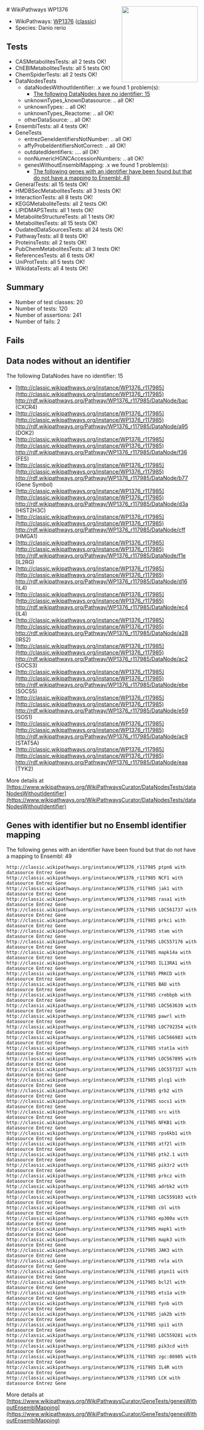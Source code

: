 <img style="float: right; width: 200px" src="https://upload.wikimedia.org/wikipedia/commons/thumb/8/83/Wplogo_with_text_500.png/640px-Wplogo_with_text_500.png" />
# WikiPathways WP1376

* WikiPathways: [WP1376](https://wikipathways.org/pathways/WP1376) ([classic](https://classic.wikipathways.org/instance/WP1376))
* Species: Danio rerio
## Tests
* CASMetabolitesTests: all 2 tests OK!
* ChEBIMetabolitesTests: all 5 tests OK!
* ChemSpiderTests: all 2 tests OK!
* DataNodesTests
    * dataNodesWithoutIdentifier: .x we found 1 problem(s):
        * [The following DataNodes have no identifier: 15](#8792c495)
    * unknownTypes_knownDatasource: .. all OK!
    * unknownTypes: .. all OK!
    * unknownTypes_Reactome: .. all OK!
    * otherDataSource: .. all OK!
* EnsemblTests: all 4 tests OK!
* GeneTests
    * entrezGeneIdentifiersNotNumber: .. all OK!
    * affyProbeIdentifiersNotCorrect: .. all OK!
    * outdatedIdentifiers: .... all OK!
    * nonNumericHGNCAccessionNumbers: .. all OK!
    * genesWithoutEnsemblMapping: .x we found 1 problem(s):
        * [The following genes with an identifier have been found but that do not have a mapping to Ensembl: 49](#c4e54373)
* GeneralTests: all 15 tests OK!
* HMDBSecMetabolitesTests: all 3 tests OK!
* InteractionTests: all 8 tests OK!
* KEGGMetaboliteTests: all 2 tests OK!
* LIPIDMAPSTests: all 1 tests OK!
* MetaboliteStructureTests: all 1 tests OK!
* MetabolitesTests: all 15 tests OK!
* OudatedDataSourcesTests: all 24 tests OK!
* PathwayTests: all 8 tests OK!
* ProteinsTests: all 2 tests OK!
* PubChemMetabolitesTests: all 3 tests OK!
* ReferencesTests: all 6 tests OK!
* UniProtTests: all 5 tests OK!
* WikidataTests: all 4 tests OK!


## Summary

* Number of test classes: 20
* Number of tests: 120
* Number of assertions: 241
* Number of fails: 2

## Fails

<a name="8792c495" />

## Data nodes without an identifier

The following DataNodes have no identifier: 15

* [http://classic.wikipathways.org/instance/WP1376_r117985](http://classic.wikipathways.org/instance/WP1376_r117985) http://rdf.wikipathways.org/Pathway/WP1376_r117985/DataNode/bac (CXCR4)
* [http://classic.wikipathways.org/instance/WP1376_r117985](http://classic.wikipathways.org/instance/WP1376_r117985) http://rdf.wikipathways.org/Pathway/WP1376_r117985/DataNode/a95 (DOK2)
* [http://classic.wikipathways.org/instance/WP1376_r117985](http://classic.wikipathways.org/instance/WP1376_r117985) http://rdf.wikipathways.org/Pathway/WP1376_r117985/DataNode/f36 (FES)
* [http://classic.wikipathways.org/instance/WP1376_r117985](http://classic.wikipathways.org/instance/WP1376_r117985) http://rdf.wikipathways.org/Pathway/WP1376_r117985/DataNode/b77 (Gene Symbol)
* [http://classic.wikipathways.org/instance/WP1376_r117985](http://classic.wikipathways.org/instance/WP1376_r117985) http://rdf.wikipathways.org/Pathway/WP1376_r117985/DataNode/d3a (HIST2H3C)
* [http://classic.wikipathways.org/instance/WP1376_r117985](http://classic.wikipathways.org/instance/WP1376_r117985) http://rdf.wikipathways.org/Pathway/WP1376_r117985/DataNode/cff (HMGA1)
* [http://classic.wikipathways.org/instance/WP1376_r117985](http://classic.wikipathways.org/instance/WP1376_r117985) http://rdf.wikipathways.org/Pathway/WP1376_r117985/DataNode/f1e (IL2RG)
* [http://classic.wikipathways.org/instance/WP1376_r117985](http://classic.wikipathways.org/instance/WP1376_r117985) http://rdf.wikipathways.org/Pathway/WP1376_r117985/DataNode/d16 (IL4)
* [http://classic.wikipathways.org/instance/WP1376_r117985](http://classic.wikipathways.org/instance/WP1376_r117985) http://rdf.wikipathways.org/Pathway/WP1376_r117985/DataNode/ec4 (IL4)
* [http://classic.wikipathways.org/instance/WP1376_r117985](http://classic.wikipathways.org/instance/WP1376_r117985) http://rdf.wikipathways.org/Pathway/WP1376_r117985/DataNode/a28 (IRS2)
* [http://classic.wikipathways.org/instance/WP1376_r117985](http://classic.wikipathways.org/instance/WP1376_r117985) http://rdf.wikipathways.org/Pathway/WP1376_r117985/DataNode/ac2 (SOCS3)
* [http://classic.wikipathways.org/instance/WP1376_r117985](http://classic.wikipathways.org/instance/WP1376_r117985) http://rdf.wikipathways.org/Pathway/WP1376_r117985/DataNode/ebe (SOCS5)
* [http://classic.wikipathways.org/instance/WP1376_r117985](http://classic.wikipathways.org/instance/WP1376_r117985) http://rdf.wikipathways.org/Pathway/WP1376_r117985/DataNode/e59 (SOS1)
* [http://classic.wikipathways.org/instance/WP1376_r117985](http://classic.wikipathways.org/instance/WP1376_r117985) http://rdf.wikipathways.org/Pathway/WP1376_r117985/DataNode/ac9 (STAT5A)
* [http://classic.wikipathways.org/instance/WP1376_r117985](http://classic.wikipathways.org/instance/WP1376_r117985) http://rdf.wikipathways.org/Pathway/WP1376_r117985/DataNode/eaa (TYK2)


More details at [https://www.wikipathways.org/WikiPathwaysCurator/DataNodesTests/dataNodesWithoutIdentifier](https://www.wikipathways.org/WikiPathwaysCurator/DataNodesTests/dataNodesWithoutIdentifier)

<a name="c4e54373" />

## Genes with identifier but no Ensembl identifier mapping

The following genes with an identifier have been found but that do not have a mapping to Ensembl: 49
```
http://classic.wikipathways.org/instance/WP1376_r117985 ptpn6 with datasource Entrez Gene
http://classic.wikipathways.org/instance/WP1376_r117985 NCF1 with datasource Entrez Gene
http://classic.wikipathways.org/instance/WP1376_r117985 jak1 with datasource Entrez Gene
http://classic.wikipathways.org/instance/WP1376_r117985 rasa1 with datasource Entrez Gene
http://classic.wikipathways.org/instance/WP1376_r117985 LOC561737 with datasource Entrez Gene
http://classic.wikipathways.org/instance/WP1376_r117985 prkci with datasource Entrez Gene
http://classic.wikipathways.org/instance/WP1376_r117985 stam with datasource Entrez Gene
http://classic.wikipathways.org/instance/WP1376_r117985 LOC557176 with datasource Entrez Gene
http://classic.wikipathways.org/instance/WP1376_r117985 mapk14a with datasource Entrez Gene
http://classic.wikipathways.org/instance/WP1376_r117985 IL13RA1 with datasource Entrez Gene
http://classic.wikipathways.org/instance/WP1376_r117985 PRKCD with datasource Entrez Gene
http://classic.wikipathways.org/instance/WP1376_r117985 BAD with datasource Entrez Gene
http://classic.wikipathways.org/instance/WP1376_r117985 crebbpb with datasource Entrez Gene
http://classic.wikipathways.org/instance/WP1376_r117985 LOC563639 with datasource Entrez Gene
http://classic.wikipathways.org/instance/WP1376_r117985 pawrl with datasource Entrez Gene
http://classic.wikipathways.org/instance/WP1376_r117985 LOC792354 with datasource Entrez Gene
http://classic.wikipathways.org/instance/WP1376_r117985 LOC566983 with datasource Entrez Gene
http://classic.wikipathways.org/instance/WP1376_r117985 stat1a with datasource Entrez Gene
http://classic.wikipathways.org/instance/WP1376_r117985 LOC567895 with datasource Entrez Gene
http://classic.wikipathways.org/instance/WP1376_r117985 LOC557337 with datasource Entrez Gene
http://classic.wikipathways.org/instance/WP1376_r117985 plcg1 with datasource Entrez Gene
http://classic.wikipathways.org/instance/WP1376_r117985 grb2 with datasource Entrez Gene
http://classic.wikipathways.org/instance/WP1376_r117985 socs1 with datasource Entrez Gene
http://classic.wikipathways.org/instance/WP1376_r117985 src with datasource Entrez Gene
http://classic.wikipathways.org/instance/WP1376_r117985 NFKB1 with datasource Entrez Gene
http://classic.wikipathways.org/instance/WP1376_r117985 rps6kb1 with datasource Entrez Gene
http://classic.wikipathways.org/instance/WP1376_r117985 atf2l with datasource Entrez Gene
http://classic.wikipathways.org/instance/WP1376_r117985 ptk2.1 with datasource Entrez Gene
http://classic.wikipathways.org/instance/WP1376_r117985 pik3r2 with datasource Entrez Gene
http://classic.wikipathways.org/instance/WP1376_r117985 prkcz with datasource Entrez Gene
http://classic.wikipathways.org/instance/WP1376_r117985 adrbk2 with datasource Entrez Gene
http://classic.wikipathways.org/instance/WP1376_r117985 LOC559103 with datasource Entrez Gene
http://classic.wikipathways.org/instance/WP1376_r117985 cbl with datasource Entrez Gene
http://classic.wikipathways.org/instance/WP1376_r117985 ep300a with datasource Entrez Gene
http://classic.wikipathways.org/instance/WP1376_r117985 mapk1 with datasource Entrez Gene
http://classic.wikipathways.org/instance/WP1376_r117985 mapk3 with datasource Entrez Gene
http://classic.wikipathways.org/instance/WP1376_r117985 JAK3 with datasource Entrez Gene
http://classic.wikipathways.org/instance/WP1376_r117985 rela with datasource Entrez Gene
http://classic.wikipathways.org/instance/WP1376_r117985 ptpn11 with datasource Entrez Gene
http://classic.wikipathways.org/instance/WP1376_r117985 bcl2l with datasource Entrez Gene
http://classic.wikipathways.org/instance/WP1376_r117985 ets1a with datasource Entrez Gene
http://classic.wikipathways.org/instance/WP1376_r117985 fynb with datasource Entrez Gene
http://classic.wikipathways.org/instance/WP1376_r117985 jak2b with datasource Entrez Gene
http://classic.wikipathways.org/instance/WP1376_r117985 spi1 with datasource Entrez Gene
http://classic.wikipathways.org/instance/WP1376_r117985 LOC559281 with datasource Entrez Gene
http://classic.wikipathways.org/instance/WP1376_r117985 pik3cd with datasource Entrez Gene
http://classic.wikipathways.org/instance/WP1376_r117985 zgc:86905 with datasource Entrez Gene
http://classic.wikipathways.org/instance/WP1376_r117985 IL4R with datasource Entrez Gene
http://classic.wikipathways.org/instance/WP1376_r117985 LCK with datasource Entrez Gene
```

More details at [https://www.wikipathways.org/WikiPathwaysCurator/GeneTests/genesWithoutEnsemblMapping](https://www.wikipathways.org/WikiPathwaysCurator/GeneTests/genesWithoutEnsemblMapping)

